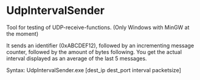 # UdpIntervalSender
Tool for testing of UDP-receive-functions. (Only Windows with MinGW at the moment)

It sends an identifier (0xABCDEF12), followed by an incrementing message counter, followed by the amount of bytes following.
You get the actual interval displayed as an average of the last 5 messages.

Syntax:
UdpIntervalSender.exe [dest_ip dest_port interval packetsize]
